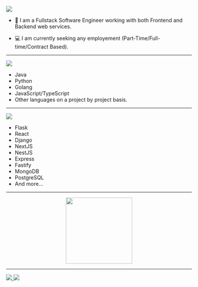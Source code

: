 <img src="https://img.shields.io/badge/About%20Me-orange?style=for-the-badge&color=2D2727" />

- :telescope: I am a Fullstack Software Engineer working with both Frontend and Backend web services.

- :computer: I am currently seeking any employement (Part-Time/Full-time/Contract Based).

---

<img src="https://img.shields.io/badge/PROGRAMMING%20LANGUAGES-orange?style=for-the-badge&color=413543" />

- Java
- Python
- Golang
- JavaScript/TypeScript
- Other languages on a project by project basis.

---

<img src="https://img.shields.io/badge/FRAMEWORKS-orange?style=for-the-badge&color=8F43EE" />

- Flask
- React
- Django
- NextJS
- NestJS
- Express
- Fastify
- MongoDB
- PostgreSQL
- And more...

---

<div align="center">
  <a href="https://github.com/Ursulino204">
  <img height="180em" src="https://github-readme-stats.vercel.app/api?env=PAT_1&username=dracoDevs&show_icons=true&theme=dark&include_all_commits=true&count_private=true"/>
</div>

---

<img src="https://img.shields.io/badge/dracoDevs-%231DA1F2.svg?style=&logo=twitter&logoColor=white" /> <img src="https://img.shields.io/badge/drcoo-%235865F2.svg?style=&logo=discord&logoColor=white" />

